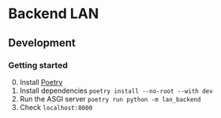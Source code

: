 # Backend LAN

## Development

### Getting started
0. Install [Poetry](https://python-poetry.org/)
1. Install dependencies
`poetry install --no-root --with dev`
2. Run the ASGI server
`poetry run python -m lan_backend`
3. Check `localhost:8000`